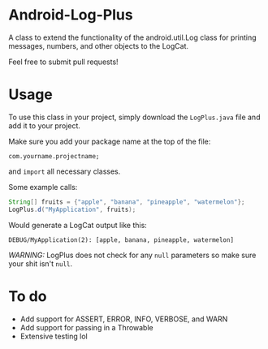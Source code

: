# Android-Log-Plus
A class to extend the functionality of the android.util.Log class for printing messages, numbers, and other objects to the LogCat.

Feel free to submit pull requests!

# Usage
To use this class in your project, simply download the `LogPlus.java` file and add it to your project.

Make sure you add your package name at the top of the file:

`com.yourname.projectname;`

and `import` all necessary classes.

Some example calls:

```java
String[] fruits = {"apple", "banana", "pineapple", "watermelon"};
LogPlus.d("MyApplication", fruits);
```
Would generate a LogCat output like this:

`DEBUG/MyApplication(2): [apple, banana, pineapple, watermelon]`

*WARNING:* LogPlus does not check for any `null` parameters so make sure your shit isn't `null`.

# To do
- Add support for ASSERT, ERROR, INFO, VERBOSE, and WARN
- Add support for passing in a Throwable
- Extensive testing lol
